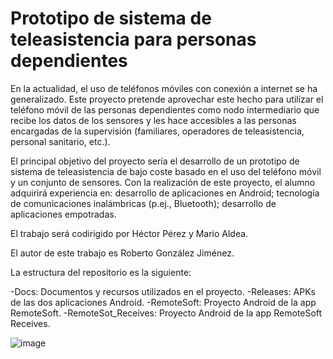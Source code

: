 # Prototipo de sistema de teleasistencia para personas dependientes
En la actualidad, el uso de teléfonos móviles con conexión a internet se ha generalizado. Este proyecto pretende aprovechar este hecho para utilizar el teléfono móvil de las personas dependientes como nodo intermediario que recibe los datos de los sensores y les hace accesibles a las personas encargadas de la supervisión (familiares, operadores de teleasistencia, personal sanitario, etc.).

El principal objetivo del proyecto sería el desarrollo de un prototipo de sistema de teleasistencia de bajo coste basado en el uso del teléfono móvil y un conjunto de sensores. Con la realización de este proyecto, el alumno adquirirá experiencia en: desarrollo de aplicaciones en Android; tecnología de comunicaciones inalámbricas (p.ej., Bluetooth); desarrollo de aplicaciones empotradas.

El trabajo será codirigido por Héctor Pérez y Mario Aldea.

El autor de este trabajo es Roberto González Jiménez.

La estructura del repositorio es la siguiente:

-Docs: Documentos y recursos utilizados en el proyecto.
-Releases: APKs de las dos aplicaciones Android.
-RemoteSoft: Proyecto Android de la app RemoteSoft.
-RemoteSot_Receives: Proyecto Android de la app RemoteSoft Receives.

![image](https://user-images.githubusercontent.com/60737807/109425388-4dd35080-79e8-11eb-90bd-ada8e34a3cc0.png)

